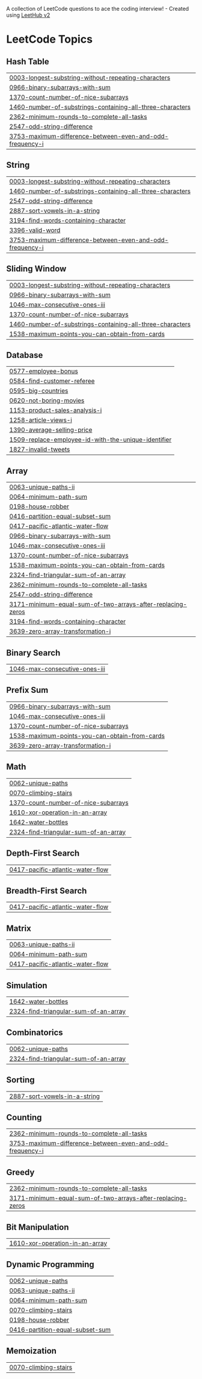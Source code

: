 A collection of LeetCode questions to ace the coding interview! - Created using [LeetHub v2](https://github.com/arunbhardwaj/LeetHub-2.0)
<!---LeetCode Topics Start-->
# LeetCode Topics
## Hash Table
|  |
| ------- |
| [0003-longest-substring-without-repeating-characters](https://github.com/MikeAlpha0612/Data-Structures-and-Algorithms/tree/master/0003-longest-substring-without-repeating-characters) |
| [0966-binary-subarrays-with-sum](https://github.com/MikeAlpha0612/Data-Structures-and-Algorithms/tree/master/0966-binary-subarrays-with-sum) |
| [1370-count-number-of-nice-subarrays](https://github.com/MikeAlpha0612/Data-Structures-and-Algorithms/tree/master/1370-count-number-of-nice-subarrays) |
| [1460-number-of-substrings-containing-all-three-characters](https://github.com/MikeAlpha0612/Data-Structures-and-Algorithms/tree/master/1460-number-of-substrings-containing-all-three-characters) |
| [2362-minimum-rounds-to-complete-all-tasks](https://github.com/MikeAlpha0612/Data-Structures-and-Algorithms/tree/master/2362-minimum-rounds-to-complete-all-tasks) |
| [2547-odd-string-difference](https://github.com/MikeAlpha0612/Data-Structures-and-Algorithms/tree/master/2547-odd-string-difference) |
| [3753-maximum-difference-between-even-and-odd-frequency-i](https://github.com/MikeAlpha0612/Data-Structures-and-Algorithms/tree/master/3753-maximum-difference-between-even-and-odd-frequency-i) |
## String
|  |
| ------- |
| [0003-longest-substring-without-repeating-characters](https://github.com/MikeAlpha0612/Data-Structures-and-Algorithms/tree/master/0003-longest-substring-without-repeating-characters) |
| [1460-number-of-substrings-containing-all-three-characters](https://github.com/MikeAlpha0612/Data-Structures-and-Algorithms/tree/master/1460-number-of-substrings-containing-all-three-characters) |
| [2547-odd-string-difference](https://github.com/MikeAlpha0612/Data-Structures-and-Algorithms/tree/master/2547-odd-string-difference) |
| [2887-sort-vowels-in-a-string](https://github.com/MikeAlpha0612/Data-Structures-and-Algorithms/tree/master/2887-sort-vowels-in-a-string) |
| [3194-find-words-containing-character](https://github.com/MikeAlpha0612/Data-Structures-and-Algorithms/tree/master/3194-find-words-containing-character) |
| [3396-valid-word](https://github.com/MikeAlpha0612/Data-Structures-and-Algorithms/tree/master/3396-valid-word) |
| [3753-maximum-difference-between-even-and-odd-frequency-i](https://github.com/MikeAlpha0612/Data-Structures-and-Algorithms/tree/master/3753-maximum-difference-between-even-and-odd-frequency-i) |
## Sliding Window
|  |
| ------- |
| [0003-longest-substring-without-repeating-characters](https://github.com/MikeAlpha0612/Data-Structures-and-Algorithms/tree/master/0003-longest-substring-without-repeating-characters) |
| [0966-binary-subarrays-with-sum](https://github.com/MikeAlpha0612/Data-Structures-and-Algorithms/tree/master/0966-binary-subarrays-with-sum) |
| [1046-max-consecutive-ones-iii](https://github.com/MikeAlpha0612/Data-Structures-and-Algorithms/tree/master/1046-max-consecutive-ones-iii) |
| [1370-count-number-of-nice-subarrays](https://github.com/MikeAlpha0612/Data-Structures-and-Algorithms/tree/master/1370-count-number-of-nice-subarrays) |
| [1460-number-of-substrings-containing-all-three-characters](https://github.com/MikeAlpha0612/Data-Structures-and-Algorithms/tree/master/1460-number-of-substrings-containing-all-three-characters) |
| [1538-maximum-points-you-can-obtain-from-cards](https://github.com/MikeAlpha0612/Data-Structures-and-Algorithms/tree/master/1538-maximum-points-you-can-obtain-from-cards) |
## Database
|  |
| ------- |
| [0577-employee-bonus](https://github.com/MikeAlpha0612/Data-Structures-and-Algorithms/tree/master/0577-employee-bonus) |
| [0584-find-customer-referee](https://github.com/MikeAlpha0612/Data-Structures-and-Algorithms/tree/master/0584-find-customer-referee) |
| [0595-big-countries](https://github.com/MikeAlpha0612/Data-Structures-and-Algorithms/tree/master/0595-big-countries) |
| [0620-not-boring-movies](https://github.com/MikeAlpha0612/Data-Structures-and-Algorithms/tree/master/0620-not-boring-movies) |
| [1153-product-sales-analysis-i](https://github.com/MikeAlpha0612/Data-Structures-and-Algorithms/tree/master/1153-product-sales-analysis-i) |
| [1258-article-views-i](https://github.com/MikeAlpha0612/Data-Structures-and-Algorithms/tree/master/1258-article-views-i) |
| [1390-average-selling-price](https://github.com/MikeAlpha0612/Data-Structures-and-Algorithms/tree/master/1390-average-selling-price) |
| [1509-replace-employee-id-with-the-unique-identifier](https://github.com/MikeAlpha0612/Data-Structures-and-Algorithms/tree/master/1509-replace-employee-id-with-the-unique-identifier) |
| [1827-invalid-tweets](https://github.com/MikeAlpha0612/Data-Structures-and-Algorithms/tree/master/1827-invalid-tweets) |
## Array
|  |
| ------- |
| [0063-unique-paths-ii](https://github.com/MikeAlpha0612/Data-Structures-and-Algorithms/tree/master/0063-unique-paths-ii) |
| [0064-minimum-path-sum](https://github.com/MikeAlpha0612/Data-Structures-and-Algorithms/tree/master/0064-minimum-path-sum) |
| [0198-house-robber](https://github.com/MikeAlpha0612/Data-Structures-and-Algorithms/tree/master/0198-house-robber) |
| [0416-partition-equal-subset-sum](https://github.com/MikeAlpha0612/Data-Structures-and-Algorithms/tree/master/0416-partition-equal-subset-sum) |
| [0417-pacific-atlantic-water-flow](https://github.com/MikeAlpha0612/Data-Structures-and-Algorithms/tree/master/0417-pacific-atlantic-water-flow) |
| [0966-binary-subarrays-with-sum](https://github.com/MikeAlpha0612/Data-Structures-and-Algorithms/tree/master/0966-binary-subarrays-with-sum) |
| [1046-max-consecutive-ones-iii](https://github.com/MikeAlpha0612/Data-Structures-and-Algorithms/tree/master/1046-max-consecutive-ones-iii) |
| [1370-count-number-of-nice-subarrays](https://github.com/MikeAlpha0612/Data-Structures-and-Algorithms/tree/master/1370-count-number-of-nice-subarrays) |
| [1538-maximum-points-you-can-obtain-from-cards](https://github.com/MikeAlpha0612/Data-Structures-and-Algorithms/tree/master/1538-maximum-points-you-can-obtain-from-cards) |
| [2324-find-triangular-sum-of-an-array](https://github.com/MikeAlpha0612/Data-Structures-and-Algorithms/tree/master/2324-find-triangular-sum-of-an-array) |
| [2362-minimum-rounds-to-complete-all-tasks](https://github.com/MikeAlpha0612/Data-Structures-and-Algorithms/tree/master/2362-minimum-rounds-to-complete-all-tasks) |
| [2547-odd-string-difference](https://github.com/MikeAlpha0612/Data-Structures-and-Algorithms/tree/master/2547-odd-string-difference) |
| [3171-minimum-equal-sum-of-two-arrays-after-replacing-zeros](https://github.com/MikeAlpha0612/Data-Structures-and-Algorithms/tree/master/3171-minimum-equal-sum-of-two-arrays-after-replacing-zeros) |
| [3194-find-words-containing-character](https://github.com/MikeAlpha0612/Data-Structures-and-Algorithms/tree/master/3194-find-words-containing-character) |
| [3639-zero-array-transformation-i](https://github.com/MikeAlpha0612/Data-Structures-and-Algorithms/tree/master/3639-zero-array-transformation-i) |
## Binary Search
|  |
| ------- |
| [1046-max-consecutive-ones-iii](https://github.com/MikeAlpha0612/Data-Structures-and-Algorithms/tree/master/1046-max-consecutive-ones-iii) |
## Prefix Sum
|  |
| ------- |
| [0966-binary-subarrays-with-sum](https://github.com/MikeAlpha0612/Data-Structures-and-Algorithms/tree/master/0966-binary-subarrays-with-sum) |
| [1046-max-consecutive-ones-iii](https://github.com/MikeAlpha0612/Data-Structures-and-Algorithms/tree/master/1046-max-consecutive-ones-iii) |
| [1370-count-number-of-nice-subarrays](https://github.com/MikeAlpha0612/Data-Structures-and-Algorithms/tree/master/1370-count-number-of-nice-subarrays) |
| [1538-maximum-points-you-can-obtain-from-cards](https://github.com/MikeAlpha0612/Data-Structures-and-Algorithms/tree/master/1538-maximum-points-you-can-obtain-from-cards) |
| [3639-zero-array-transformation-i](https://github.com/MikeAlpha0612/Data-Structures-and-Algorithms/tree/master/3639-zero-array-transformation-i) |
## Math
|  |
| ------- |
| [0062-unique-paths](https://github.com/MikeAlpha0612/Data-Structures-and-Algorithms/tree/master/0062-unique-paths) |
| [0070-climbing-stairs](https://github.com/MikeAlpha0612/Data-Structures-and-Algorithms/tree/master/0070-climbing-stairs) |
| [1370-count-number-of-nice-subarrays](https://github.com/MikeAlpha0612/Data-Structures-and-Algorithms/tree/master/1370-count-number-of-nice-subarrays) |
| [1610-xor-operation-in-an-array](https://github.com/MikeAlpha0612/Data-Structures-and-Algorithms/tree/master/1610-xor-operation-in-an-array) |
| [1642-water-bottles](https://github.com/MikeAlpha0612/Data-Structures-and-Algorithms/tree/master/1642-water-bottles) |
| [2324-find-triangular-sum-of-an-array](https://github.com/MikeAlpha0612/Data-Structures-and-Algorithms/tree/master/2324-find-triangular-sum-of-an-array) |
## Depth-First Search
|  |
| ------- |
| [0417-pacific-atlantic-water-flow](https://github.com/MikeAlpha0612/Data-Structures-and-Algorithms/tree/master/0417-pacific-atlantic-water-flow) |
## Breadth-First Search
|  |
| ------- |
| [0417-pacific-atlantic-water-flow](https://github.com/MikeAlpha0612/Data-Structures-and-Algorithms/tree/master/0417-pacific-atlantic-water-flow) |
## Matrix
|  |
| ------- |
| [0063-unique-paths-ii](https://github.com/MikeAlpha0612/Data-Structures-and-Algorithms/tree/master/0063-unique-paths-ii) |
| [0064-minimum-path-sum](https://github.com/MikeAlpha0612/Data-Structures-and-Algorithms/tree/master/0064-minimum-path-sum) |
| [0417-pacific-atlantic-water-flow](https://github.com/MikeAlpha0612/Data-Structures-and-Algorithms/tree/master/0417-pacific-atlantic-water-flow) |
## Simulation
|  |
| ------- |
| [1642-water-bottles](https://github.com/MikeAlpha0612/Data-Structures-and-Algorithms/tree/master/1642-water-bottles) |
| [2324-find-triangular-sum-of-an-array](https://github.com/MikeAlpha0612/Data-Structures-and-Algorithms/tree/master/2324-find-triangular-sum-of-an-array) |
## Combinatorics
|  |
| ------- |
| [0062-unique-paths](https://github.com/MikeAlpha0612/Data-Structures-and-Algorithms/tree/master/0062-unique-paths) |
| [2324-find-triangular-sum-of-an-array](https://github.com/MikeAlpha0612/Data-Structures-and-Algorithms/tree/master/2324-find-triangular-sum-of-an-array) |
## Sorting
|  |
| ------- |
| [2887-sort-vowels-in-a-string](https://github.com/MikeAlpha0612/Data-Structures-and-Algorithms/tree/master/2887-sort-vowels-in-a-string) |
## Counting
|  |
| ------- |
| [2362-minimum-rounds-to-complete-all-tasks](https://github.com/MikeAlpha0612/Data-Structures-and-Algorithms/tree/master/2362-minimum-rounds-to-complete-all-tasks) |
| [3753-maximum-difference-between-even-and-odd-frequency-i](https://github.com/MikeAlpha0612/Data-Structures-and-Algorithms/tree/master/3753-maximum-difference-between-even-and-odd-frequency-i) |
## Greedy
|  |
| ------- |
| [2362-minimum-rounds-to-complete-all-tasks](https://github.com/MikeAlpha0612/Data-Structures-and-Algorithms/tree/master/2362-minimum-rounds-to-complete-all-tasks) |
| [3171-minimum-equal-sum-of-two-arrays-after-replacing-zeros](https://github.com/MikeAlpha0612/Data-Structures-and-Algorithms/tree/master/3171-minimum-equal-sum-of-two-arrays-after-replacing-zeros) |
## Bit Manipulation
|  |
| ------- |
| [1610-xor-operation-in-an-array](https://github.com/MikeAlpha0612/Data-Structures-and-Algorithms/tree/master/1610-xor-operation-in-an-array) |
## Dynamic Programming
|  |
| ------- |
| [0062-unique-paths](https://github.com/MikeAlpha0612/Data-Structures-and-Algorithms/tree/master/0062-unique-paths) |
| [0063-unique-paths-ii](https://github.com/MikeAlpha0612/Data-Structures-and-Algorithms/tree/master/0063-unique-paths-ii) |
| [0064-minimum-path-sum](https://github.com/MikeAlpha0612/Data-Structures-and-Algorithms/tree/master/0064-minimum-path-sum) |
| [0070-climbing-stairs](https://github.com/MikeAlpha0612/Data-Structures-and-Algorithms/tree/master/0070-climbing-stairs) |
| [0198-house-robber](https://github.com/MikeAlpha0612/Data-Structures-and-Algorithms/tree/master/0198-house-robber) |
| [0416-partition-equal-subset-sum](https://github.com/MikeAlpha0612/Data-Structures-and-Algorithms/tree/master/0416-partition-equal-subset-sum) |
## Memoization
|  |
| ------- |
| [0070-climbing-stairs](https://github.com/MikeAlpha0612/Data-Structures-and-Algorithms/tree/master/0070-climbing-stairs) |
<!---LeetCode Topics End-->